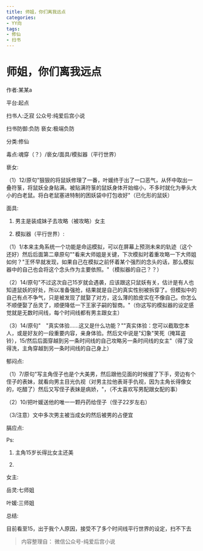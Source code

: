 ```yaml
---
title: 师姐，你们离我远点
categories:
- YY向
tags:
- 修仙
- 扫书
---
```

# 师姐，你们离我远点
作者:某某a

平台:起点

扫书人:乏寂 公众号:纯爱后宫小说

扫书防御:负防 亵女:极端负防

分类:修仙

毒点:魂穿（？）/亵女/面具/模拟器（平行世界）

亵女:

（1）12/原句"狠狠的将鼠妖修理了一番，叶媛终于出了一口恶气，从怀中取出一叠符箓，将鼠妖全身贴满。被贴满符箓的鼠妖身体开始缩小，不多时就化为拳头大小的白老鼠。将白老鼠塞进特制的困妖袋中打包收好"（已化形的鼠妖）

面具:

1.  男主是装成妹子去攻略（被攻略）女主

2.  模拟器（平行世界）:

（1）1/本来主角系统一个功能是命运模拟，可以在屏幕上预测未来的轨迹（这个还好）然后后面第二章原句""看来大师姐是关键，下次模拟时着重攻略一下大师姐如何？"王怀早就发现，如果自己在模拟之前怀着某个强烈的念头的话，那么模拟器中的自己也会将这个念头作为主要依照。"（模拟器的自己？？）

（2）14/原句"不过这次自己15岁就会遇袭，应该跟这只鼠妖有关，估计是有人也知道鼠妖的好处，所以准备强抢，结果就是自己的真实性别被拆穿了。但模拟中的自己有点不争气，只是被发现了就娶了对方，这么薄的脸皮实在不像自己。你怎么不顺便娶了岳灵了，顺便降低一下王家子嗣的智商。"（你这写的模拟器的设定感觉就是无数时间线，每个时间线都有男主跟女主）

（3）14/原句"　"真实体验......这又是什么功能？""真实体验：您可以截取您本人，或是好友的一段重要内容，亲身体验。然后文中说是"幻象"笑死（掩耳盗铃），15/然后后面穿越到另一条时间线的自己攻略另一条时间线的女主"（得了没得洗，主角穿越到另一条时间线的自己身上）

郁闷点:

（1）7/原句"写主角侄子也是个大美男，然后跟他见面的时候握了下手，旁边有个侄子的表妹，就看向男主目光仇视（对男主拉他表哥手仇视，因为主角长得像女的，吃醋了）然后又写侄子表妹是病娇，"，（不太喜欢写男配跟女配的事）

（2）10/把叶媛送他的唯一一颗丹药给侄子（侄子22岁左右）

（3/注意）文中多次男主被当成女的然后被男的占便宜

膈应点:

Ps:

1.  主角15岁长得比女主还美

2.  

女主:

岳灵:七师姐

叶媛:三师姐

总结:

目前看至15，出于我个人原因，接受不了多个时间线平行世界的设定，扫不下去


> 内容整理自： 微信公众号-纯爱后宫小说